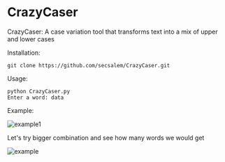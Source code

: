 # CrazyCaser
CrazyCaser: A case variation tool that transforms text into a mix of upper and lower cases

Installation:

```
git clone https://github.com/secsalem/CrazyCaser.git
```
Usage:

```
python CrazyCaser.py
Enter a word: data
```

Example:


![example1](https://github.com/secsalem/CrazyCaser/assets/122979557/b8f879f5-005a-468d-956d-6f5401283f3e)


Let's try bigger combination and see how many words we would get 


![example](https://github.com/secsalem/CrazyCaser/assets/122979557/b85589d2-380e-4c0c-8590-29f1fc7d650c)
